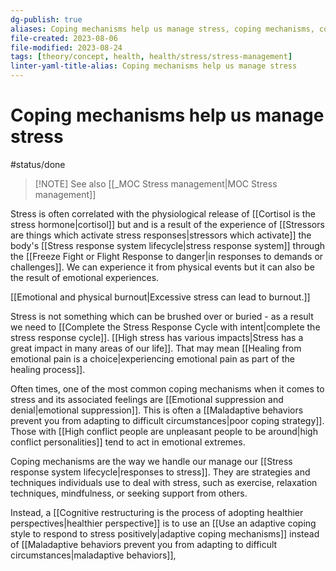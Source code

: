 ```yaml
---
dg-publish: true
aliases: Coping mechanisms help us manage stress, coping mechanisms, coping skills, strategies used to deal with stress, stress management, dealing with stress, dealing with overwhelming stress using coping mechanisms, overwhelming stress, coping mechanism for stress
file-created: 2023-08-06
file-modified: 2023-08-24
tags: [theory/concept, health, health/stress/stress-management]
linter-yaml-title-alias: Coping mechanisms help us manage stress
---
```


# Coping mechanisms help us manage stress

#status/done

> [!NOTE] See also [[_MOC Stress management|MOC Stress management]]

Stress is often correlated with the physiological release of [[Cortisol is the stress hormone|cortisol]] but and is a result of the experience of [[Stressors are things which activate stress responses|stressors which activate]] the body's [[Stress response system lifecycle|stress response system]] through the [[Freeze Fight or Flight Response to danger|in responses to demands or challenges]]. We can experience it from physical events but it can also be the result of emotional experiences.

[[Emotional and physical burnout|Excessive stress can lead to burnout.]]

Stress is not something which can be brushed over or buried - as a result we need to [[Complete the Stress Response Cycle with intent|complete the stress response cycle]]. [[High stress has various impacts|Stress has a great impact in many areas of our life]]. That may mean [[Healing from emotional pain is a choice|experiencing emotional pain as part of the healing process]].

Often times, one of the most common coping mechanisms when it comes to stress and its associated feelings are [[Emotional suppression and denial|emotional suppression]]. This is often a [[Maladaptive behaviors prevent you from adapting to difficult circumstances|poor coping strategy]]. Those with [[High conflict people are unpleasant people to be around|high conflict personalities]] tend to act in emotional extremes.

Coping mechanisms are the way we handle our manage our [[Stress response system lifecycle|responses to stress]]. They are strategies and techniques individuals use to deal with stress, such as exercise, relaxation techniques, mindfulness, or seeking support from others.

Instead, a [[Cognitive restructuring is the process of adopting healthier perspectives|healthier perspective]] is to use an [[Use an adaptive coping style to respond to stress positively|adaptive coping mechanisms]] instead of [[Maladaptive behaviors prevent you from adapting to difficult circumstances|maladaptive behaviors]],

